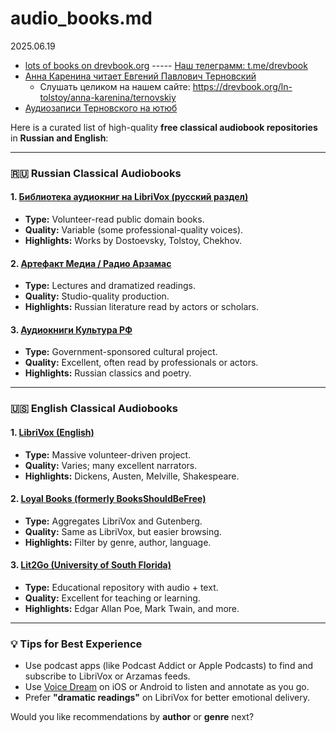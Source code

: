 # audio_books.md
2025.06.19

* [lots of books on drevbook.org](https://drevbook.org) ----- [Наш телеграмм: t.me/drevbook](https://t.me/drevbook)
* [Анна Каренина читает Евгений Павлович Терновский](https://www.youtube.com/watch?v=0vLkvkKRGHM)
  * Слушать целиком на нашем сайте: https://drevbook.org/ln-tolstoy/anna-karenina/ternovskiy
* [Аудиозаписи Терновского на ютюб](https://www.youtube.com/results?search_query=+%D0%95%D0%B2%D0%B3%D0%B5%D0%BD%D0%B8%D0%B9+%D0%9F%D0%B0%D0%B2%D0%BB%D0%BE%D0%B2%D0%B8%D1%87+%D0%A2%D0%B5%D1%80%D0%BD%D0%BE%D0%B2%D1%81%D0%BA%D0%B8%D0%B9)
  
Here is a curated list of high-quality **free classical audiobook repositories** in **Russian and English**:

---

### 🇷🇺 **Russian Classical Audiobooks**

#### 1. **[Библиотека аудиокниг на LibriVox (русский раздел)](https://librivox.org/group/488?primary_key=488&search_category=language&search_page=1&search_form=get_results)**

* **Type:** Volunteer-read public domain books.
* **Quality:** Variable (some professional-quality voices).
* **Highlights:** Works by Dostoevsky, Tolstoy, Chekhov.

#### 2. **[Артефакт Медиа / Радио Арзамас](https://arzamas.academy/podcast/79)**

* **Type:** Lectures and dramatized readings.
* **Quality:** Studio-quality production.
* **Highlights:** Russian literature read by actors or scholars.

#### 3. **[Аудиокниги Культура РФ](https://www.culture.ru/audio-books)**

* **Type:** Government-sponsored cultural project.
* **Quality:** Excellent, often read by professionals or actors.
* **Highlights:** Russian classics and poetry.

---

### 🇺🇸 **English Classical Audiobooks**

#### 1. **[LibriVox (English)](https://librivox.org/genre/fiction/)**

* **Type:** Massive volunteer-driven project.
* **Quality:** Varies; many excellent narrators.
* **Highlights:** Dickens, Austen, Melville, Shakespeare.

#### 2. **[Loyal Books (formerly BooksShouldBeFree)](https://www.loyalbooks.com/)**

* **Type:** Aggregates LibriVox and Gutenberg.
* **Quality:** Same as LibriVox, but easier browsing.
* **Highlights:** Filter by genre, author, language.

#### 3. **[Lit2Go (University of South Florida)](https://etc.usf.edu/lit2go/)**

* **Type:** Educational repository with audio + text.
* **Quality:** Excellent for teaching or learning.
* **Highlights:** Edgar Allan Poe, Mark Twain, and more.

---

### 💡 Tips for Best Experience

* Use podcast apps (like Podcast Addict or Apple Podcasts) to find and subscribe to LibriVox or Arzamas feeds.
* Use [Voice Dream](https://www.voicedream.com/) on iOS or Android to listen and annotate as you go.
* Prefer **"dramatic readings"** on LibriVox for better emotional delivery.

Would you like recommendations by **author** or **genre** next?
